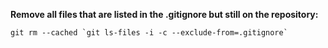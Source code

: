 
**Remove all files that are listed in the .gitignore but still on the repository:**

    git rm --cached `git ls-files -i -c --exclude-from=.gitignore`
